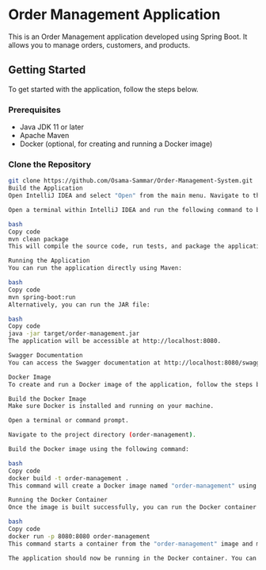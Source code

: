 # Order Management Application

This is an Order Management application developed using Spring Boot. It allows you to manage orders, customers, and products.

## Getting Started

To get started with the application, follow the steps below.

### Prerequisites

- Java JDK 11 or later
- Apache Maven
- Docker (optional, for creating and running a Docker image)

### Clone the Repository

```bash
git clone https://github.com/Osama-Sammar/Order-Management-System.git
Build the Application
Open IntelliJ IDEA and select "Open" from the main menu. Navigate to the directory where you cloned the repository and select the project. Wait for IntelliJ IDEA to import the project and resolve dependencies.

Open a terminal within IntelliJ IDEA and run the following command to build the application:

bash
Copy code
mvn clean package
This will compile the source code, run tests, and package the application into a JAR file.

Running the Application
You can run the application directly using Maven:

bash
Copy code
mvn spring-boot:run
Alternatively, you can run the JAR file:

bash
Copy code
java -jar target/order-management.jar
The application will be accessible at http://localhost:8080.

Swagger Documentation
You can access the Swagger documentation at http://localhost:8080/swagger-ui/.

Docker Image
To create and run a Docker image of the application, follow the steps below.

Build the Docker Image
Make sure Docker is installed and running on your machine.

Open a terminal or command prompt.

Navigate to the project directory (order-management).

Build the Docker image using the following command:

bash
Copy code
docker build -t order-management .
This command will create a Docker image named "order-management" using the Dockerfile in the project directory.

Running the Docker Container
Once the image is built successfully, you can run the Docker container using the following command:

bash
Copy code
docker run -p 8080:8080 order-management
This command starts a container from the "order-management" image and maps port 8080 of the container to port 8080 of the host machine.

The application should now be running in the Docker container. You can access the Swagger documentation at http://localhost:8080/swagger-ui/.

